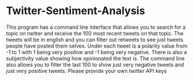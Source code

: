 # Twitter-Sentiment-Analysis
This program has a command line interface that allows you to search for a topic on twitter and receive the 100 most recent tweets on that topic. The tweets will be in english and you can filter out retweets to see just tweets people have posted them selves. Under each tweet is a polarity value from -1 to 1 with 1 being very positive and -1 being very negative. There is also a subjectivity value showing how opinionated the text is. The command line also allows you to filter the last 100 to show just very negative tweets and just very positive tweets. Please provide your own twitter API keys
